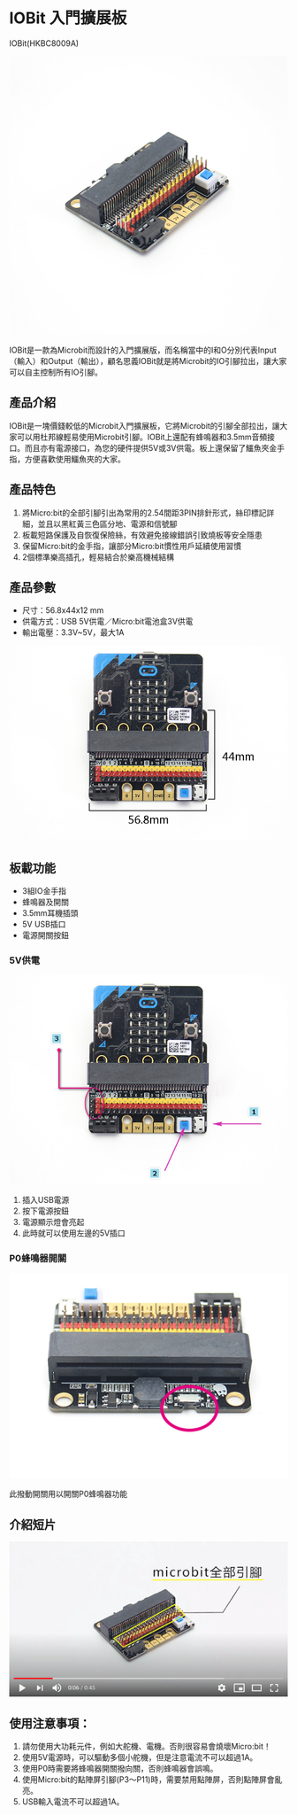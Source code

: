 # IOBit 入門擴展板

IOBit(HKBC8009A)

![](./images/2.jpg)

IOBit是一款為Microbit而設計的入門擴展版，而名稱當中的I和O分別代表Input（輸入）和Output（輸出），顧名思義IOBit就是將Microbit的IO引腳拉出，讓大家可以自主控制所有IO引腳。

## 產品介紹

IOBit是一塊價錢較低的Microbit入門擴展板，它將Microbit的引腳全部拉出，讓大家可以用杜邦線輕易使用Microbit引腳。IOBit上還配有蜂鳴器和3.5mm音頻接口。而且亦有電源接口，為您的硬件提供5V或3V供電。板上還保留了鱷魚夾金手指，方便喜歡使用鱷魚夾的大家。

## 產品特色

1. 將Micro:bit的全部引腳引出為常用的2.54間距3PIN排針形式，絲印標記詳細，並且以黑紅黃三色區分地、電源和信號腳
2. 板載短路保護及自恢復保險絲，有效避免接線錯誤引致燒板等安全隱患
3. 保留Micro:bit的金手指，讓部分Micro:bit慣性用戶延續使用習慣
4. 2個標準樂高插孔，輕易結合於樂高機械結構

## 產品參數

- 尺寸：56.8x44x12 mm
- 供電方式：USB 5V供電／Micro:bit電池盒3V供電
- 輸出電壓：3.3V~5V，最大1A

![](./images/1.jpg)

## 板載功能

- 3組IO金手指
- 蜂鳴器及開關
- 3.5mm耳機插頭
- 5V USB插口
- 電源開關按鈕

### 5V供電

![](./images/3.jpg)

1. 插入USB電源
2. 按下電源按鈕
3. 電源顯示燈會亮起
4. 此時就可以使用左邊的5V插口

### P0蜂鳴器開關

![](./images/4.jpg)

此撥動開關用以開關P0蜂鳴器功能

## 介紹短片
[![](./images/video.png)](https://www.youtube.com/watch?v=AAPAdGBl3ig)

## 使用注意事項：

1. 請勿使用大功耗元件，例如大舵機、電機。否則很容易會燒壞Micro:bit！
2. 使用5V電源時，可以驅動多個小舵機，但是注意電流不可以超過1A。
3. 使用P0時需要將蜂鳴器開關撥向關，否則蜂鳴器會誤鳴。
4. 使用Micro:bit的點陣屏引腳(P3～P11)時，需要禁用點陣屏，否則點陣屏會亂亮。
5. USB輸入電流不可以超過1A。